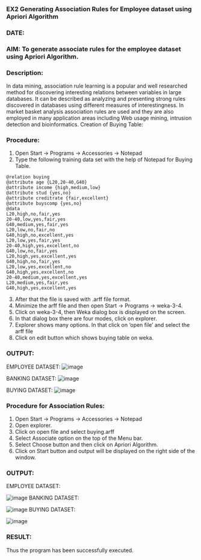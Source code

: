### EX2 Generating Association Rules for Employee dataset using Apriori Algorithm
### DATE:
### AIM: To generate associate rules for the employee dataset using Apriori Algorithm.
### Description:
In data mining, association rule learning is a popular and well researched method for discovering interesting
relations between variables in large databases. It can be described as analyzing and presenting strong rules discovered
in databases using different measures of interestingness. In market basket analysis association rules are used and they
are also employed in many application areas including Web usage mining, intrusion detection and bioinformatics.
Creation of Buying Table:
### Procedure:
1) Open Start -> Programs -> Accessories -> Notepad
2) Type the following training data set with the help of Notepad for Buying Table.

```
@relation buying
@attribute age {L20,20-40,G40}
@attribute income {high,medium,low}
@attribute stud {yes,no}
@attribute creditrate {fair,excellent}
@attribute buyscomp {yes,no}
@data
L20,high,no,fair,yes
20-40,low,yes,fair,yes
G40,medium,yes,fair,yes
L20,low,no,fair,no
G40,high,no,excellent,yes
L20,low,yes,fair,yes
20-40,high,yes,excellent,no
G40,low,no,fair,yes
L20,high,yes,excellent,yes
G40,high,no,fair,yes
L20,low,yes,excellent,no
G40,high,yes,excellent,no
20-40,medium,yes,excellent,yes
L20,medium,yes,fair,yes
G40,high,yes,excellent,yes
```
3) After that the file is saved with .arff file format.
4) Minimize the arff file and then open Start -> Programs -> weka-3-4.
5) Click on weka-3-4, then Weka dialog box is displayed on the screen.
6) In that dialog box there are four modes, click on explorer.
7) Explorer shows many options. In that click on ‘open file’ and select the arff file
8) Click on edit button which shows buying table on weka.
### OUTPUT:
EMPLOYEE DATASET:
![image](https://github.com/user-attachments/assets/2c19d9c5-3244-4653-b959-ea57de2acf47)


BANKING DATASET:
![image](https://github.com/user-attachments/assets/65ee1bea-22bb-4196-b869-9136180a2489)


BUYING DATASET:
![image](https://github.com/user-attachments/assets/9086fd32-346e-4e66-b22b-606b105ffb64)



### Procedure for Association Rules:
1) Open Start -> Programs -> Accessories -> Notepad
2) Open explorer.
3) Click on open file and select buying.arff
4) Select Associate option on the top of the Menu bar.
5) Select Choose button and then click on Apriori Algorithm.
6) Click on Start button and output will be displayed on the right side of the window.

### OUTPUT:
EMPLOYEE DATASET:

![image](https://github.com/user-attachments/assets/d99ebfe4-a6ad-42e8-b10f-07b4b4361b93)
BANKING DATASET:

![image](https://github.com/user-attachments/assets/ab706579-f04a-4c79-8955-450b7efe10e4)
BUYING DATASET:

![image](https://github.com/user-attachments/assets/486da7c4-2bb7-489a-b612-7b28a43d4d6c)


### RESULT: 
Thus the program has been successfully executed.

